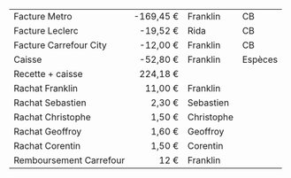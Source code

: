 |                            |           |               |           |
| -------------------------- | --------: | ------------- | --------- |
| Facture Metro		           | -169,45 € | Franklin	     | CB        |
| Facture Leclerc		         | -19,52 €	 | Rida	         | CB        |
| Facture Carrefour City		 | -12,00 €  | Franklin	     | CB        |
| Caisse		                 | -52,80 €  | Franklin	     | Espèces   |
| Recette + caisse		       | 224,18 €  |               |           |
| Rachat Franklin		         | 11,00 €   | Franklin	     |           |
| Rachat Sebastien		       | 2,30 €    | Sebastien	   |           |
| Rachat Christophe		       | 1,50 €    | Christophe	   |           |
| Rachat Geoffroy		         | 1,60 €    | Geoffroy	     |           |
| Rachat Corentin		         | 1,50 €    | Corentin	     |           |
| Remboursement Carrefour		 | 12 €      | Franklin	     |           |